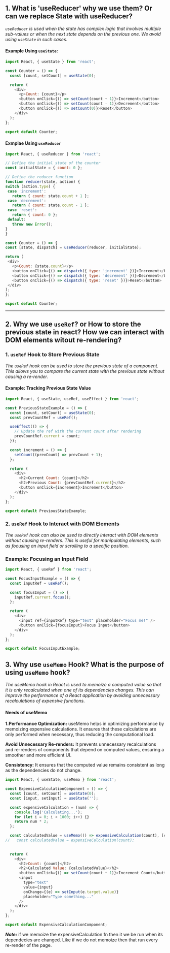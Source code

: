 ## 1. What is 'useReducer' why we use them? Or can we replace State with useReducer?
   _`useReducer` is used when the state has complex logic that involves multiple sub-values or when the next state depends on the previous one. We avoid using `useState` in such cases._

 #### Example Using `useState`:

```js
import React, { useState } from 'react';

const Counter = () => {
  const [count, setCount] = useState(0);

  return (
    <div>
      <p>Count: {count}</p>
      <button onClick={() => setCount(count + 1)}>Increment</button>
      <button onClick={() => setCount(count - 1)}>Decrement</button>
      <button onClick={() => setCount(0)}>Reset</button>
    </div>
  );
};

export default Counter;
```

#### Exmplae Using `useReducer`

   ```js
   import React, { useReducer } from 'react';

// Define the initial state of the counter
const initialState = { count: 0 };

// Define the reducer function
function reducer(state, action) {
  switch (action.type) {
    case 'increment':
      return { count: state.count + 1 };
    case 'decrement':
      return { count: state.count - 1 };
    case 'reset':
      return { count: 0 };
    default:
      throw new Error();
  }
}

const Counter = () => {
  const [state, dispatch] = useReducer(reducer, initialState);

  return (
    <div>
      <p>Count: {state.count}</p>
      <button onClick={() => dispatch({ type: 'increment' })}>Increment</button>
      <button onClick={() => dispatch({ type: 'decrement' })}>Decrement</button>
      <button onClick={() => dispatch({ type: 'reset' })}>Reset</button>
    </div>
  );
};

export default Counter;

```
---

## 2. Why we use `useRef`? or How to store the previous state in react? How we can interact with DOM elements witout re-rendering?

### 1. `useRef` Hook to Store Previous State

_The `useRef` hook can be used to store the previous state of a component. This allows you to compare the current state with the previous state without causing a re-render._

#### Example: Tracking Previous State Value

```js
import React, { useState, useRef, useEffect } from 'react';

const PreviousStateExample = () => {
  const [count, setCount] = useState(0);
  const prevCountRef = useRef();

  useEffect(() => {
    // Update the ref with the current count after rendering
    prevCountRef.current = count;
  });

  const increment = () => {
    setCount((prevCount) => prevCount + 1);
  };

  return (
    <div>
      <h2>Current Count: {count}</h2>
      <h2>Previous Count: {prevCountRef.current}</h2>
      <button onClick={increment}>Increment</button>
    </div>
  );
};

export default PreviousStateExample;

```

### 2. `useRef` Hook to Interact with DOM Elements

_The `useRef` hook can also be used to directly interact with DOM elements without causing re-renders. This is useful for manipulating elements, such as focusing an input field or scrolling to a specific position._

### Example: Focusing an Input Field

```js
import React, { useRef } from 'react';

const FocusInputExample = () => {
  const inputRef = useRef();

  const focusInput = () => {
    inputRef.current.focus();
  };

  return (
    <div>
      <input ref={inputRef} type="text" placeholder="Focus me!" />
      <button onClick={focusInput}>Focus Input</button>
    </div>
  );
};

export default FocusInputExample;

```

## 3. Why use `useMemo` Hook? What is the purpose of using `useMemo` hook?

_The useMemo hook in React is used to memoize a computed value so that it is only recalculated when one of its dependencies changes. This can improve the performance of a React application by avoiding unnecessary recalculations of expensive functions._

#### Needs of useMemo
**1.Performance Optimization:** useMemo helps in optimizing performance by memoizing expensive calculations. It ensures that these calculations are only performed when necessary, thus reducing the computational load.

**Avoid Unnecessary Re-renders:** It prevents unnecessary recalculations and re-renders of components that depend on computed values, ensuring a smoother and more efficient UI.

**Consistency:** It ensures that the computed value remains consistent as long as the dependencies do not change.

```js
import React, { useState, useMemo } from 'react';

const ExpensiveCalculationComponent = () => {
  const [count, setCount] = useState(0);
  const [input, setInput] = useState('');

  const expensiveCalculation = (num) => {
    console.log('Calculating...');
    for (let i = 0; i < 1000; i++) {} 
    return num * 2;
  };

  const calculatedValue = useMemo(() => expensiveCalculation(count), [count]);
//   const calculatedValue = expensiveCalculation(count);
  

  return (
    <div>
      <h2>Count: {count}</h2>
      <h2>Calculated Value: {calculatedValue}</h2>
      <button onClick={() => setCount(count + 1)}>Increment Count</button>
      <input
        type="text"
        value={input}
        onChange={(e) => setInput(e.target.value)}
        placeholder="Type something..."
      />
    </div>
  );
};

export default ExpensiveCalculationComponent;

```

_**Note:**_ if we memoize the expensiveCalculation fn then it we be run when its dependecies are changed. Like if we do not memoize then that run every re-render of the page.